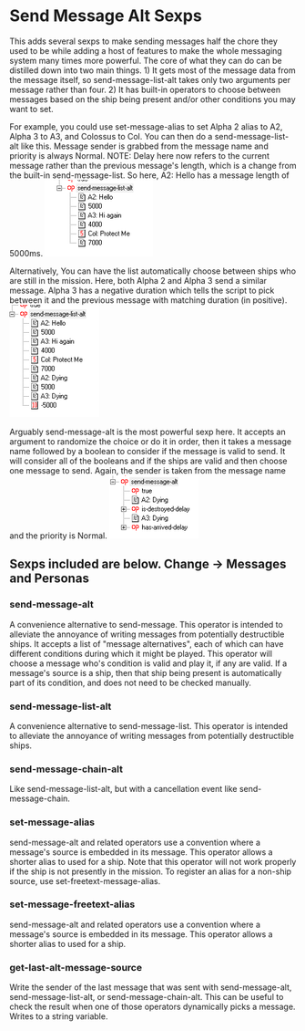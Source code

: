 
# Send Message Alt Sexps
This adds several sexps to make sending messages half the chore they used to be while adding a host of features to make the whole messaging system many times more powerful. The core of what they can do can be distilled down into two main things. 1) It gets most of the message data from the message itself, so send-message-list-alt takes only two arguments per message rather than four. 2) It has built-in operators to choose between messages based on the ship being present and/or other conditions you may want to set.

For example, you could use set-message-alias to set Alpha 2 alias to A2, Alpha 3 to A3, and Colossus to Col. You can then do a send-message-list-alt like this. Message sender is grabbed from the message name and priority is always Normal. NOTE: Delay here now refers to the current message rather than the previous message's length, which is a change from the built-in send-message-list. So here, A2: Hello has a message length of 5000ms.
![Example 1](SMA1.png)

Alternatively, You can have the list automatically choose between ships who are still in the mission. Here, both Alpha 2 and Alpha 3 send a similar message. Alpha 3 has a negative duration which tells the script to pick between it and the previous message with matching duration (in positive).
![Example 2](SMA2.png)

Arguably send-message-alt is the most powerful sexp here. It accepts an argument to randomize the choice or do it in order, then it takes a message name followed by a boolean to consider if the message is valid to send. It will consider all of the booleans and if the ships are valid and then choose one message to send. Again, the sender is taken from the message name and the priority is Normal.
![Example 3](SMA3.png)

## Sexps included are below. Change -> Messages and Personas

### send-message-alt
A convenience alternative to send-message. This operator is intended to alleviate the annoyance of writing messages from potentially destructible ships. It accepts a list of "message alternatives", each of which can have different conditions during which it might be played. This operator will choose a message who's condition is valid and play it, if any are valid. If a message's source is a ship, then that ship being present is automatically part of its condition, and does not need to be checked manually.
### send-message-list-alt
A convenience alternative to send-message-list. This operator is intended to alleviate the annoyance of writing messages from potentially destructible ships.
### send-message-chain-alt
Like send-message-list-alt, but with a cancellation event like send-message-chain.
### set-message-alias
send-message-alt and related operators use a convention where a message's source is embedded in its message. This operator allows a shorter alias to used for a ship. Note that this operator will not work properly if the ship is not presently in the mission. To register an alias for a non-ship source, use set-freetext-message-alias.
### set-message-freetext-alias
send-message-alt and related operators use a convention where a message's source is embedded in its message. This operator allows a shorter alias to used for a ship.
### get-last-alt-message-source
Write the sender of the last message that was sent with send-message-alt, send-message-list-alt, or send-message-chain-alt. This can be useful to check the result when one of those operators dynamically picks a message. Writes to a string variable.